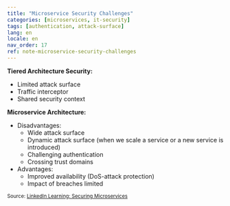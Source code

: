 ```yaml
---
title: "Microservice Security Challenges"
categories: [microservices, it-security]
tags: [authentication, attack-surface]
lang: en
locale: en
nav_order: 17
ref: note-microservice-security-challenges
---
```

**Tiered Architecture Security:**

- Limited attack surface  
- Traffic interceptor  
- Shared security context  

**Microservice Architecture:**

- Disadvantages:  
    - Wide attack surface  
    - Dynamic attack surface (when we scale a service or a new service is introduced)  
    - Challenging authentication  
    - Crossing trust domains  
- Advantages:  
    - Improved availability (DoS-attack protection)  
    - Impact of breaches limited  

<small> Source: [LinkedIn Learning: Securing Microservices](https://www.linkedin.com/learning/microservices-security/securing-microservices?contextUrn=urn%3Ali%3AlyndaLearningPath%3A645bcd56498e6459e79b3c71&resume=false&u=57075649)</small>